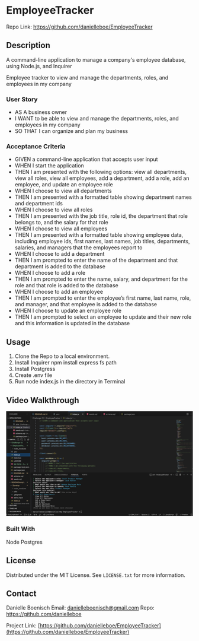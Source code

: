 # EmployeeTracker
Repo Link: https://github.com/danielleboe/EmployeeTracker

## Description
A command-line application to manage a company's employee database, using Node.js, and Inquirer

Employee tracker to view and manage the departments, roles, and employees in my company

### User Story
- AS A business owner
- I WANT to be able to view and manage the departments, roles, and employees in my company
- SO THAT I can organize and plan my business

### Acceptance Criteria

- GIVEN a command-line application that accepts user input
- WHEN I start the application
- THEN I am presented with the following options: view all departments, view all roles, view all employees, add a department, add a role, add an employee, and update an employee role
- WHEN I choose to view all departments
- THEN I am presented with a formatted table showing department names and department ids
- WHEN I choose to view all roles
- THEN I am presented with the job title, role id, the department that role belongs to, and the salary for that role
- WHEN I choose to view all employees
- THEN I am presented with a formatted table showing employee data, including employee ids, first names, last names, job titles, departments, salaries, and managers that the employees report to
- WHEN I choose to add a department
- THEN I am prompted to enter the name of the department and that department is added to the database
- WHEN I choose to add a role
- THEN I am prompted to enter the name, salary, and department for the role and that role is added to the database
- WHEN I choose to add an employee
- THEN I am prompted to enter the employee’s first name, last name, role, and manager, and that employee is added to the database
- WHEN I choose to update an employee role
- THEN I am prompted to select an employee to update and their new role and this information is updated in the database


## Usage
1. Clone the Repo to a local environment.
2. Install Inquirer npm install express fs path
3. Install Postgress
4. Create .env file
3. Run node index.js in the directory in Terminal

## Video Walkthrough

[![Demo Video](./Screenshot.png)](./Demo%20Video.mp4)


### Built With

Node
Postgres



<!-- LICENSE -->
## License

Distributed under the MIT License. See `LICENSE.txt` for more information.

<!-- CONTACT -->
## Contact
Danielle Boenisch 
Email: danielleboenisch@gmail.com
Repo: https://github.com/danielleboe

Project Link: [https://github.com/danielleboe/EmployeeTracker](https://github.com/danielleboe/EmployeeTracker)